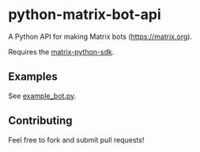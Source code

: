 python-matrix-bot-api
=====================
A Python API for making Matrix bots (https://matrix.org).

Requires the [matrix-python-sdk](https://github.com/matrix-org/matrix-python-sdk).


Examples
--------
See [example_bot.py](https://github.com/shawnanastasio/python-matrix-bot-api/blob/master/example_bot.py).


Contributing
------------
Feel free to fork and submit pull requests!
